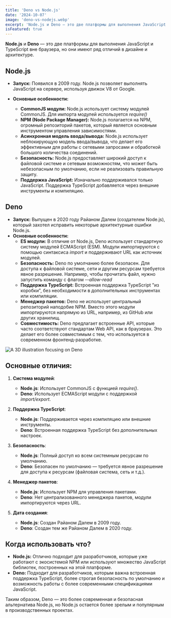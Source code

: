 ```yaml
---
title: 'Deno vs Node.js'
date: '2024-10-07'
image: 'deno-vs-nodejs.webp'
excerpt: 'Node.js и Deno — это две платформы для выполнения JavaScript и TypeScript вне браузера, но они имеют ряд отличий в дизайне и архитектуре.'
isFeatured: true
---
```


**Node.js** и **Deno** — это две платформы для выполнения JavaScript и TypeScript вне браузера, но они имеют ряд отличий в дизайне и архитектуре.

## **Node.js**

-   **Запуск:** Появился в 2009 году. Node.js позволяет выполнять JavaScript на сервере, используя движок V8 от Google.
-   **Основные особенности:**

    -   **CommonJS модули:** Node.js использует систему модулей CommonJS. Для импорта модулей используется _require()_
    -   **NPM (Node Package Manager):** Node.js полагается на NPM, огромный репозиторий пакетов, который является основным инструментом управления зависимостями.
    -   **Асинхронная модель ввода/вывода:** Node.js использует неблокирующую модель ввода/вывода, что делает его эффективным для работы с сетевыми запросами и обработкой большого количества соединений.
    -   **Безопасность:** Node.js предоставляет широкий доступ к файловой системе и сетевым возможностям, что может быть небезопасным по умолчанию, если не реализовать правильную защиту.
    -   **Поддержка JavaScript:** Изначально поддерживался только JavaScript. Поддержка TypeScript добавляется через внешние инструменты и компиляцию.

## **Deno**

-   **Запуск:** Выпущен в 2020 году Райаном Далем (создателем Node.js), который захотел исправить некоторые архитектурные ошибки Node.js.
-   **Основные особенности:**
    -   **ES модули:** В отличие от Node.js, Deno использует стандартную систему модулей ECMAScript (ESM). Модули импортируются с помощью синтаксиса _import_ и поддерживают URL как источник модулей.
    -   **Безопасность:** Deno по умолчанию более безопасен. Для доступа к файловой системе, сети и другим ресурсам требуется явное разрешение. Например, чтобы прочитать файл, нужно запустить команду с флагом _--allow-read_
    -   **Поддержка TypeScript:** Встроенная поддержка TypeScript "из коробки", без необходимости в дополнительных инструментах или компиляции.
    -   **Менеджер пакетов:** Deno не использует центральный репозиторий наподобие NPM. Вместо этого модули импортируются напрямую из URL, например, из GitHub или других хранилищ.
    -   **Совместимость:** Deno предлагает встроенные API, которые часто соответствуют стандартам Web API, как в браузерах. Это делает его более совместимым с тем, что используется в современном фронтенд-разработке.

![A 3D illustration focusing on Deno](deno.webp)

## **Основные отличия:**

1. **Система модулей**:

    - **Node.js**: Использует CommonJS с функцией _require()_.
    - **Deno**: Использует ECMAScript модули с поддержкой _import/export_.

2. **Поддержка TypeScript**:

    - **Node.js**: Поддерживается через компиляцию или внешние инструменты.
    - **Deno**: Встроенная поддержка TypeScript без дополнительных настроек.

3. **Безопасность**:

    - **Node.js**: Полный доступ ко всем системным ресурсам по умолчанию.
    - **Deno**: Безопасен по умолчанию — требуется явное разрешение для доступа к ресурсам (файловая система, сеть и т.д.).

4. **Менеджер пакетов**:

    - **Node.js**: Использует NPM для управления пакетами.
    - **Deno**: Нет централизованного менеджера пакетов, модули импортируются через URL.

5. **Дата создания**:
    - **Node.js**: Создан Райаном Далем в 2009 году.
    - **Deno**: Создан тем же Райаном Далем в 2020 году.

## **Когда использовать что?**

-   **Node.js:** Отлично подходит для разработчиков, которые уже работают с экосистемой NPM или используют множество JavaScript библиотек, построенных на этой платформе.
-   **Deno:** Подходит для разработчиков, которым важна встроенная поддержка TypeScript, более строгая безопасность по умолчанию и возможность работы с более современными спецификациями JavaScript.

Таким образом, Deno — это более современная и безопасная альтернатива Node.js, но Node.js остается более зрелым и популярным в производственных проектах.
